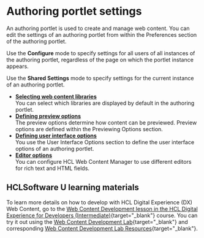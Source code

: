# Authoring portlet settings

An authoring portlet is used to create and manage web content. You can edit the settings of an authoring portlet from within the Preferences section of the authoring portlet.

Use the **Configure** mode to specify settings for all users of all instances of the authoring portlet, regardless of the page on which the portlet instance appears.

Use the **Shared Settings** mode to specify settings for the current instance of an authoring portlet.

-   **[Selecting web content libraries](wcm_config_authoringportlet_libraries.md)**  
You can select which libraries are displayed by default in the authoring portlet.
-   **[Defining preview options](wcm_config_authoringportlet_previewing.md)**  
The preview options determine how content can be previewed. Preview options are defined within the Previewing Options section.
-   **[Defining user interface options](wcm_config_authoringportlet_ui.md)**  
You use the User Interface Options section to define the user interface options of an authoring portlet.
-   **[Editor options](wcm_config_authoringportlet_richtext.md)**  
You can configure HCL Web Content Manager to use different editors for rich text and HTML fields.

## HCLSoftware U learning materials

To learn more details on how to develop with HCL Digital Experience (DX) Web Content, go to the [Web Content Development lesson in the HCL Digital Experience for Developers (Intermediate)](https://hclsoftwareu.hcltechsw.com/component/axs/?view=sso_config&id=3&forward=https%3A%2F%2Fhclsoftwareu.hcltechsw.com%2Fcourses%2Flesson%2F%3Fid%3D3500){target="_blank"} course. You can try it out using the [Web Content Development Lab](https://hclsoftwareu.hcltechsw.com/images/Lc4sMQCcN5uxXmL13gSlsxClNTU3Mjc3NTc4MTc2/DS_Academy/DX/Developer/HDX-DEV-200_Web_Content_Development.pdf){target="_blank"} and corresponding [Web Content Development Lab Resources](https://hclsoftwareu.hcltechsw.com/images/Lc4sMQCcN5uxXmL13gSlsxClNTU3Mjc3NTc4MTc2/DS_Academy/DX/Developer/HDX-DEV-200_Web_Content_Development_Lab_Resources.zip){target="_blank"}.
